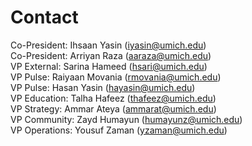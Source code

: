 # Contact

Co-President: Ihsaan Yasin (<iyasin@umich.edu>)  
Co-President: Arriyan Raza (<aaraza@umich.edu>)  
VP External: Sarina Hameed (<hsari@umich.edu>)  
VP Pulse: Raiyaan Movania (<rmovania@umich.edu>)  
VP Pulse: Hasan Yasin (<hayasin@umich.edu>)  
VP Education: Talha Hafeez (<thafeez@umich.edu>)  
VP Strategy: Ammar Ateya (<ammarat@umich.edu>)  
VP Community: Zayd Humayun (<humayunz@umich.edu>)  
VP Operations: Yousuf Zaman (<yzaman@umich.edu>)  
